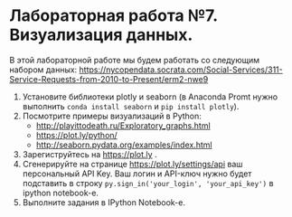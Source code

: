 # Лабораторная работа №7. Визуализация данных.

В этой лабораторной работе мы будем работать со следующим набором данных: https://nycopendata.socrata.com/Social-Services/311-Service-Requests-from-2010-to-Present/erm2-nwe9

1. Установите библиотеки plotly и seaborn (в Anaconda Promt нужно выполнить `conda install seaborn` и `pip install plotly`).
2. Посмотрите примеры визуализаций в Python:
   * http://playittodeath.ru/Exploratory_graphs.html
   * https://plot.ly/python/
   * http://seaborn.pydata.org/examples/index.html
2. Зарегиструйтесь на https://plot.ly .
3. Сгенерируйте на странице https://plot.ly/settings/api ваш персональный API Key. Ваш логин и API-ключ нужно будет подставить
в строку `py.sign_in('your_login', 'your_api_key')` в ipython notebook-е.
4. Выполните задания в IPython Notebook-е.
